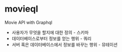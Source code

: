 # movieql
Movie API with Graphql

- 사용자가 무엇을 할지에 대한 정의 - 스키마
- 데이터베이스로부터 정보를 얻는 행위 - 쿼리
- 서버 혹은 데이터베이스에서 정보를 바꾸는 행위 - 뮤테이션